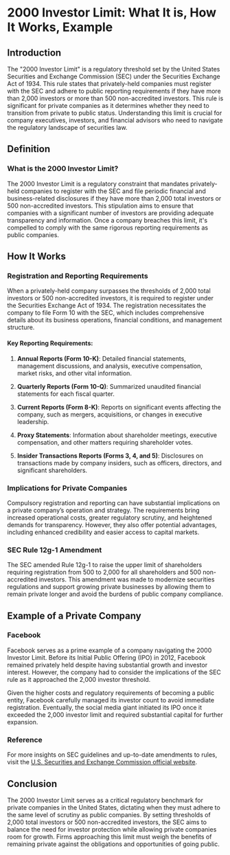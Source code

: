 # 2000 Investor Limit: What It is, How It Works, Example

## Introduction
The "2000 Investor Limit" is a regulatory threshold set by the United States Securities and Exchange Commission (SEC) under the Securities Exchange Act of 1934. This rule states that privately-held companies must register with the SEC and adhere to public reporting requirements if they have more than 2,000 investors or more than 500 non-accredited investors. This rule is significant for private companies as it determines whether they need to transition from private to public status. Understanding this limit is crucial for company executives, investors, and financial advisors who need to navigate the regulatory landscape of securities law.

## Definition
### What is the 2000 Investor Limit?
The 2000 Investor Limit is a regulatory constraint that mandates privately-held companies to register with the SEC and file periodic financial and business-related disclosures if they have more than 2,000 total investors or 500 non-accredited investors. This stipulation aims to ensure that companies with a significant number of investors are providing adequate transparency and information. Once a company breaches this limit, it's compelled to comply with the same rigorous reporting requirements as public companies.

## How It Works
### Registration and Reporting Requirements
When a privately-held company surpasses the thresholds of 2,000 total investors or 500 non-accredited investors, it is required to register under the Securities Exchange Act of 1934. The registration necessitates the company to file Form 10 with the SEC, which includes comprehensive details about its business operations, financial conditions, and management structure.

#### Key Reporting Requirements:
1. **Annual Reports (Form 10-K)**: Detailed financial statements, management discussions, and analysis, executive compensation, market risks, and other vital information.
   
2. **Quarterly Reports (Form 10-Q)**: Summarized unaudited financial statements for each fiscal quarter.
   
3. **Current Reports (Form 8-K)**: Reports on significant events affecting the company, such as mergers, acquisitions, or changes in executive leadership.
   
4. **Proxy Statements**: Information about shareholder meetings, executive compensation, and other matters requiring shareholder votes.
   
5. **Insider Transactions Reports (Forms 3, 4, and 5)**: Disclosures on transactions made by company insiders, such as officers, directors, and significant shareholders.

### Implications for Private Companies
Compulsory registration and reporting can have substantial implications on a private company’s operation and strategy. The requirements bring increased operational costs, greater regulatory scrutiny, and heightened demands for transparency. However, they also offer potential advantages, including enhanced credibility and easier access to capital markets.

### SEC Rule 12g-1 Amendment
The SEC amended Rule 12g-1 to raise the upper limit of shareholders requiring registration from 500 to 2,000 for all shareholders and 500 non-accredited investors. This amendment was made to modernize securities regulations and support growing private businesses by allowing them to remain private longer and avoid the burdens of public company compliance.

## Example of a Private Company
### Facebook
Facebook serves as a prime example of a company navigating the 2000 Investor Limit. Before its Initial Public Offering (IPO) in 2012, Facebook remained privately held despite having substantial growth and investor interest. However, the company had to consider the implications of the SEC rule as it approached the 2,000 investor threshold.

Given the higher costs and regulatory requirements of becoming a public entity, Facebook carefully managed its investor count to avoid immediate registration. Eventually, the social media giant initiated its IPO once it exceeded the 2,000 investor limit and required substantial capital for further expansion.

### Reference
For more insights on SEC guidelines and up-to-date amendments to rules, visit the [U.S. Securities and Exchange Commission official website](https://www.sec.gov/).

## Conclusion
The 2000 Investor Limit serves as a critical regulatory benchmark for private companies in the United States, dictating when they must adhere to the same level of scrutiny as public companies. By setting thresholds of 2,000 total investors or 500 non-accredited investors, the SEC aims to balance the need for investor protection while allowing private companies room for growth. Firms approaching this limit must weigh the benefits of remaining private against the obligations and opportunities of going public.